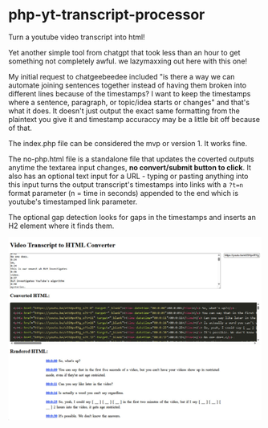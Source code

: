 # php-yt-transcript-processor
Turn a youtube video transcript into html!

Yet another simple tool from chatgpt that took less than an hour to get something not completely awful.  we lazymaxxing out here with this one!

My initial request to chatgeebeedee included "is there a way we can automate joining sentences together instead of having them broken into different lines because of the timestamps? I want to keep the timestamps where a sentence, paragraph, or topic/idea starts or changes" and that's what it does.  It doesn't just output the exact same formatting from the plaintext you give it and timestamp accuraccy may be a little bit off because of that.

The index.php file can be considered the mvp or version 1.  It works fine.

The no-php.html file is a standalone file that updates the coverted outputs anytime the textarea input changes, **no convert/submit button to click**.  It also has an optional text input for a URL - typing or pasting anything into this input turns the output transcript's timestamps into links with a `?t=n` format parameter (n = time in seconds) appended to the end which is youtube's timestamped link parameter.

The optional gap detection looks for gaps in the timestamps and inserts an H2 element where it finds them.

![no-php.html screenshot](no-php.jpg?raw=true)
